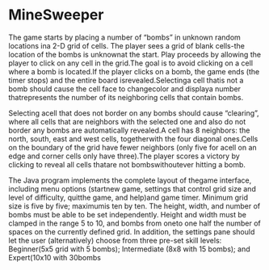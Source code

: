# MineSweeper
The game starts by placing a number of “bombs” in unknown random locations ina 2-D grid of cells.
The player sees a grid of blank cells-the location of the bombs is unknownat the start.
Play proceeds by allowing the player to click on any cell in the grid.The goal is to avoid 
clicking on a cell where a bomb is located.If the player clicks on a bomb, the game ends (the timer stops) 
and the entire board isrevealed.Selectinga cell thatis not a bomb should cause the cell face to changecolor and displaya number thatrepresents the number of its neighboring cells that contain bombs.

Selecting acell that does not border on any bombs should cause “clearing”, where all cells that are neighbors with the selected one and also do not border any bombs are automatically revealed.A cell has 8 neighbors: the north, south, east and west cells, togetherwith the four diagonal ones.Cells on the boundary of the grid have fewer neighbors (only five for acell on an edge and corner cells only have three).The player scores a victory by clicking to reveal all cells thatare not bombswithoutever hitting a bomb.

The Java program implements the complete layout of thegame interface, including menu options (startnew game, settings that control grid size and level of difficulty, quitthe game, and help)and game timer.  Minimum grid size is five by five; maximumis ten by ten.  The height, width, and number of bombs must be able to be set independently.  Height and width must be clamped in the range 5 to 10, and bombs from oneto one half the number of spaces on the currently defined grid.  In addition, the settings pane should let the user (alternatively) choose from three pre-set skill levels:  
Beginner(5x5 grid with 5 bombs);
Intermediate (8x8 with 15 bombs); and
Expert(10x10 with 30bombs